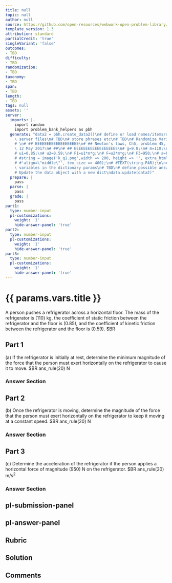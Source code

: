 ```yaml
---
title: null
topic: null
author: null
source: https://github.com/open-resources/webwork-open-problem-library/tree/master/Contrib/BrockPhysics/College_Physics_Urone/5.Friction_Drag_and_Elasticity/ch5-45.pg
template_version: 1.3
attribution: standard
partialCredit: 'true'
singleVariant: 'false'
outcomes:
- TBD
difficulty:
- TBD
randomization:
- TBD
taxonomy:
- TBD
span:
- TBD
length:
- TBD
tags: null
assets: ''
server:
  imports: |-
    import random
    import problem_bank_helpers as pbh
  generate: "data2 = pbh.create_data2()\n# define or load names/items/objects from\
    \ server files\n# TBD\n# store phrases etc\n# TBD\n# Randomize Variables\n# \n\
    # \n# ## EEEEEEEEEEEEEEEEEEE\n# ## Newton's laws, Ch5, problem 45, D'Agostino,\
    \ 12 May 2017\n# ##\n# ## EEEEEEEEEEEEEEEEEEE\n# g=9.8;\n# m=110;\n# W=m*g;\n\
    # u1=0.85;\n# u2=0.59;\n# F1=u1*m*g;\n# F=u2*m*g;\n# F3=950;\n# a=F3/m-u2*g;\n\
    # #string = image('k_q1.png',width => 200, height => '', extra_html_tags =>\n\
    # #'align=\"middle\"', tex_size => 400);\n# #TEXT(string.PAR);\n\n# store the\
    \ variables in the dictionary params\n# TBD\n# define possible answers\n# TBD\n\
    # Update the data object with a new dict\ndata.update(data2)"
  prepare: |
    pass
  parse: |
    pass
  grade: |
    pass
part1:
  type: number-input
  pl-customizations:
    weight: '1'
    hide-answer-panel: 'true'
part2:
  type: number-input
  pl-customizations:
    weight: '1'
    hide-answer-panel: 'true'
part3:
  type: number-input
  pl-customizations:
    weight: '1'
    hide-answer-panel: 'true'
---
```


# {{ params.vars.title }} 


A person pushes a refrigerator across a horizontal floor. The mass of the refrigerator is (110) kg, the coefficient of static friction between the refrigerator and the floor is (0.85), and the coefficient of kinetic friction between the refrigerator and the floor is (0.59).  $BR

## Part 1 
(a) If the refrigerator is initially at rest, determine the minimum magnitude of the force that the person must exert horizontally on the refrigerator to cause it to move. $BR ans_rule(20)  N 


 ### Answer Section

## Part 2 
(b) Once the refrigerator is moving, determine the magnitude of the force that the person must exert horizontally on the refrigerator to keep it moving at a constant speed. $BR ans_rule(20)  N 


 ### Answer Section

## Part 3 
(c) Determine the acceleration of the refrigerator if the person applies a horizontal force of magnitude (950) N on the refrigerator. $BR ans_rule(20)  m/s<sup>2</sup> 


 ### Answer Section


## pl-submission-panel 


## pl-answer-panel 


## Rubric 


## Solution 


## Comments 


